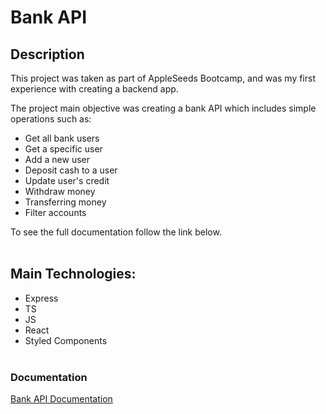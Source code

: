 # Bank API

## Description

This project was taken as part of AppleSeeds Bootcamp, and was my first experience with creating a backend app.

The project main objective was creating a bank API which includes simple operations such as:

-   Get all bank users
-   Get a specific user
-   Add a new user
-   Deposit cash to a user
-   Update user's credit
-   Withdraw money
-   Transferring money
-   Filter accounts

To see the full documentation follow the link below.
<br>
<br>

## Main Technologies:

-   Express
-   TS
-   JS
-   React
-   Styled Components
    <br>
    <br>

### Documentation

[Bank API Documentation](https://github.com/shirtol/Bank_API/wiki)
